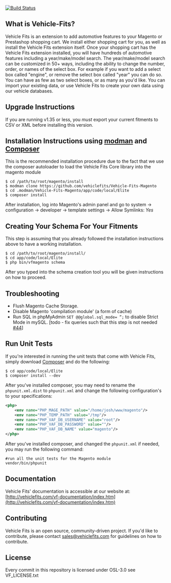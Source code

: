 [![Build Status](https://api.travis-ci.org/vehiclefits/Vehicle-Fits-Magento.png)](https://travis-ci.org/vehiclefits/Vehicle-Fits-Magento)


What is Vehicle-Fits?
---------------------
Vehicle Fits is an extension to add automotive features to your Magento or Prestashop shopping cart. We install either shopping cart for you, as well as install the Vehicle Fits extension itself. Once your shopping cart has the Vehicle Fits extension installed, you will have hundreds of automotive features including a year/make/model search.
The year/make/model search can be customized in 50+ ways, including the ability to change the number, order, or names of the select box. For example if you want to add a select box called "engine", or remove the select box called "year" you can do so. You can have as few as two select boxes, or as many as you'd like.
You can import your existing data, or use Vehicle Fits to create your own data using our vehicle databases.

Upgrade Instructions
--------------------
If you are running v1.35 or less, you *must* export your current fitments to CSV or XML before installing this version.

Installation Instructions using [modman](https://github.com/colinmollenhour/modman) and [Composer](http://getcomposer.org/download/)
--------------------------
This is the recommended installation procedure due to the fact that we use the composer autoloader to load the Vehicle Fits Core library into the magento module

```
$ cd /path/to/root/magento/install
$ modman clone https://github.com/vehiclefits/Vehicle-Fits-Magento
$ cd .modman/Vehicle-Fits-Magento/app/code/local/Elite
$ composer install
```

After installation, log into Magento's admin panel and go to system -> configuration -> developer -> template settings -> Allow Symlinks: *Yes*

Creating Your Schema For Your Fitments
-----------------------
This step is assuming that you already followed the installation instructions above to have a working installation.

```
$ cd /path/to/root/magento/install/
$ cd app/code/local/Elite
$ php bin/vfmagento schema
```

After you typed into the schema creation tool you will be given instructions on how to proceed.

Troubleshooting
-------------------------
 * Flush Magento Cache Storage.
 * Disable Magento 'compilation module' (a form of cache)
 * Run SQL in phpMyAdmin `SET @@global.sql_mode= ”;` to disable Strict Mode in mySQL. [todo - fix queries such that this step is not needed [#44](https://github.com/vehiclefits/Vehicle-Fits-Magento/issues/44)]

Run Unit Tests
--------------------------------
If you're interested in running the unit tests that come with Vehicle Fits, simply download [Composer](http://getcomposer.org/download/) and do the following:

```
$ cd app/code/local/Elite
$ composer install --dev
```

After you've installed composer, you may need to rename the `phpunit.xml.dist` to `phpunit.xml` and change the following configuration's to your specifications:
```xml
<php>
    <env name="PHP_MAGE_PATH" value="/home/josh/www/magento"/>
    <env name="PHP_TEMP_PATH" value="/tmp"/>
    <env name="PHP_VAF_DB_USERNAME" value="root"/>
    <env name="PHP_VAF_DB_PASSWORD" value=""/>
    <env name="PHP_VAF_DB_NAME" value="magento"/>
</php>
```

After you've installed composer, and changed the `phpunit.xml` if needed, you may run the following command:

````
#run all the unit tests for the Magento module
vendor/bin/phpunit
````

Documentation
-------------
Vehicle Fits' documentation is accessible at our website at: [http://vehiclefits.com/vf-documentation/index.htm](http://vehiclefits.com/vf-documentation/index.htm)

Contributing
------------
Vehicle Fits is an open source, community-driven project. If you'd like to contribute, please contact [sales@vehiclefits.com](mailto:sales@vehiclefits.com) for guidelines on how to contribute.

License
-------
Every commit in this repository is licensed under OSL-3.0 see VF_LICENSE.txt
